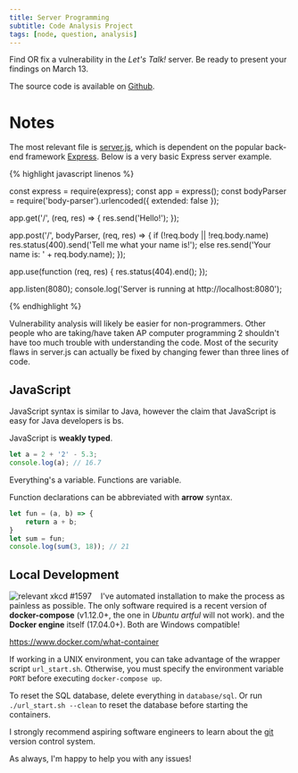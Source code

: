 ```yaml
---
title: Server Programming
subtitle: Code Analysis Project
tags: [node, question, analysis]
---
```


Find OR fix a vulnerability in the *Let's Talk!* server. Be ready to present your findings on March 13.

The source code is available on [Github](https://github.com/twlinux/lets-talk). 

# Notes

The most relevant file is [server.js](https://github.com/twlinux/lets-talk/blob/master/server/server.js), which is dependent on the popular back-end framework [Express](https://expressjs.com/). Below is a very basic Express server example.

{% highlight javascript linenos %}

const express = require(express);
const app = express();
const bodyParser = require('body-parser').urlencoded({ extended: false });

app.get('/', (req, res) => {
    res.send('Hello!');
});

app.post('/', bodyParser, (req, res) => {
    if (!req.body || !req.body.name)
        res.status(400).send('Tell me what your name is!');
    else
        res.send('Your name is: ' + req.body.name);
});

app.use(function (req, res) {
    res.status(404).end();
});

app.listen(8080);
console.log('Server is running at http://localhost:8080');

{% endhighlight %}

Vulnerability analysis will likely be easier for non-programmers. Other people who are taking/have taken AP computer programming 2 shouldn't have too much trouble with understanding the code.
Most of the security flaws in server.js can actually be fixed by changing fewer than three lines of code.


## JavaScript

JavaScript syntax is similar to Java, however the claim that JavaScript is easy for Java developers is bs.

JavaScript is **weakly typed**.

```javascript
let a = 2 + '2' - 5.3;
console.log(a); // 16.7
```

Everything's a variable. Functions are variable.

Function declarations can be abbreviated with **arrow** syntax.

```javascript
let fun = (a, b) => {
    return a + b;
}
let sum = fun;
console.log(sum(3, 18)); // 21
```

## Local Development

[<img src="https://imgs.xkcd.com/comics/git.png" title="xkcd #1597" alt="relevant xkcd #1597" style="float: left; margin-right: 1rem;"/>](https://xkcd.com/1597/)
I've automated installation to make the process as painless as possible. The only software required is a recent version of **docker-compose** (v1.12.0+, the one in *Ubuntu artful* will not work). and the **Docker engine** itself (17.04.0+). Both are Windows compatible!

<https://www.docker.com/what-container>

If working in a UNIX environment, you can take advantage of the wrapper script `url_start.sh`. Otherwise, you must specify the environment variable `PORT` before executing `docker-compose up`.

To reset the SQL database, delete everything in `database/sql`. Or run `./url_start.sh --clean` to reset the database before starting the containers.

I strongly recommend aspiring software engineers to learn about the [git](https://try.github.io/) version control system.

As always, I'm happy to help you with any issues!
